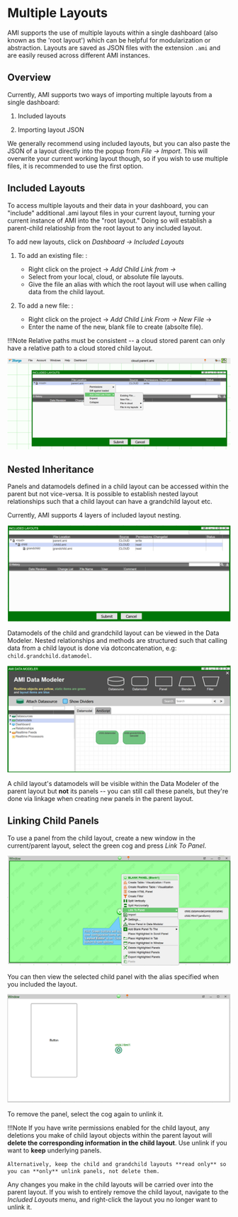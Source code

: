 # Multiple Layouts

AMI supports the use of multiple layouts within a single dashboard (also known as the 'root layout') which can be helpful for modularization or abstraction. Layouts are saved as JSON files with the extension `.ami` and are easily reused across different AMI instances. 

## Overview

Currently, AMI supports two ways of importing multiple layouts from a single dashboard:

1. Included layouts

1. Importing layout JSON

We generally recommend using included layouts, but you can also paste the JSON of a layout directly into the popup from *File -> Import*. This will overwrite your current working layout though, so if you wish to use multiple files, it is recommended to use the first option.

## Included Layouts

To access multiple layouts and their data in your dashboard, you can "include" additional .ami layout files in your current layout, turning your current instance of AMI into the "root layout." Doing so will establish a parent-child relatioship from the root layout to any included layout. 

To add new layouts, click on *Dashboard -> Included Layouts*

1.	To add an existing file: 
: 
	- Right click on the project -> *Add Child Link from ->* 
	- Select from your local, cloud, or absolute file layouts.
	- Give the file an alias with which the root layout will use when calling data from the child layout.

2.	To add a new file: 
: 
	- Right click on the project -> *Add Child Link From -> New File* -> 
	- Enter the name of the new, blank file to create (absolte file).

!!!Note
	Relative paths must be consistent -- a cloud stored parent can only have a relative path to a cloud stored child layout.


![](../structuring_layouts/images/include-layout.png)

## Nested Inheritance 

Panels and datamodels defined in a child layout can be accessed within the parent but not vice-versa. It is possible to establish nested layout relationships such that a child layout can have a grandchild layout etc. 

Currently, AMI supports 4 layers of included layout nesting.

![](../structuring_layouts/images/child-grandchild.png)

Datamodels of the child and grandchild layout can be viewed in the Data Modeler. Nested relationships and methods are structured such that calling data from a child layout is done via dotconcatenation, e.g: `child.grandchild.datamodel`.

![](../structuring_layouts/images/data-modeller-included-layouts.png)


A child layout's datamodels will be visible within the Data Modeler of the parent layout but **not** its panels -- you can still call these panels, but they're done via linkage when creating new panels in the parent layout.

## Linking Child Panels 

To use a panel from the child layout, create a new window in the current/parent layout, select the green cog and press *Link To Panel*. 

![](../structuring_layouts/images/link-to-panel.png)

You can then view the selected child panel with the alias specified when you included the layout. 

![](../structuring_layouts/images/child-panel.png)

To remove the panel, select the cog again to unlink it. 

!!!Note
	If you have write permissions enabled for the child layout, any deletions you make of child layout objects within the parent layout will **delete the corresponding information in the child layout**. Use unlink if you want to **keep** underlying panels. 

	Alternatively, keep the child and grandchild layouts **read only** so you can **only** unlink panels, not delete them.

Any changes you make in the child layouts will be carried over into the parent layout. If you wish to entirely remove the child layout, navigate to the *Included Layouts* menu, and right-click the layout you no longer want to unlink it.



